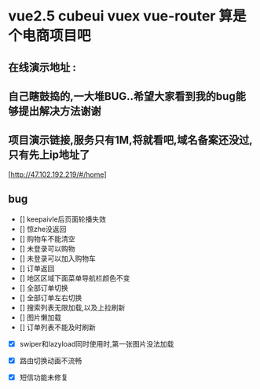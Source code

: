 # vue2.5 cubeui vuex vue-router 算是个电商项目吧
## 在线演示地址 : 
## 自己瞎鼓捣的,一大堆BUG..希望大家看到我的bug能够提出解决方法谢谢
## 项目演示链接,服务只有1M,将就看吧,域名备案还没过,只有先上ip地址了
[http://47.102.192.219/#/home]
## bug
- [] keepaivle后页面轮播失效
- [] 惊zhe没返回
- [] 购物车不能清空 
- [] 未登录可以购物
- [] 未登录可以加入购物车
- [] 订单返回
- [] 地区区域下面菜单导航栏颜色不变
- [] 全部订单切换
- [] 全部订单左右切换
- [] 搜索列表无限加载,以及上拉刷新
- [] 图片懒加载
- [] 订单列表不能及时刷新
- [X] swiper和lazyload同时使用时,第一张图片没法加载
- [x] 路由切换动画不流畅
- [X] 短信功能未修复

